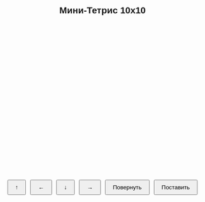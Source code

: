 <!DOCTYPE html>
<html lang="ru">
<head>
  <meta charset="UTF-8" />
  <title>Мини-Тетрис</title>
  <style>
    body { font-family: sans-serif; display: flex; flex-direction: column; align-items: center; }
    #board { display: grid; grid-template-columns: repeat(10, 30px); grid-template-rows: repeat(10, 30px); gap: 1px; margin: 20px 0; }
    .cell { width: 30px; height: 30px; background: #eee; border: 1px solid #ccc; }
    .filled { background: #444; }
    .preview { display: flex; gap: 10px; }
    .figure { display: grid; grid-template-columns: repeat(4, 20px); grid-template-rows: repeat(4, 20px); }
    .block { width: 20px; height: 20px; background: #00f; }
    .red { background: red !important; }
    .controls { margin-top: 10px; display: flex; flex-wrap: wrap; gap: 10px; justify-content: center; }
    button { padding: 8px 16px; }
  </style>
</head>
<body>
  <h2>Мини-Тетрис 10x10</h2>
  <div id="board"></div>
  <div class="preview" id="figures"></div>
  <div class="controls">
    <button onclick="move('up')">↑</button>
    <button onclick="move('left')">←</button>
    <button onclick="move('down')">↓</button>
    <button onclick="move('right')">→</button>
    <button onclick="rotate()">Повернуть</button>
    <button onclick="placeFigure()">Поставить</button>
  </div>

  <script>
    const boardSize = 10;
    const board = [];
    const boardEl = document.getElementById('board');
    const figuresEl = document.getElementById('figures');
    let currentFigure = null;
    let figures = [];
    let pos = { x: 0, y: 0 };

    const shapes = [
      [[1, 1], [1, 1]], // Квадрат
      [[1, 1, 1]],      // Палка 3 (гор)
      [[1], [1], [1], [1]], // Палка 4 (верт)
      [[0, 1, 0], [1, 1, 1]], // Крест
      [[1, 0], [1, 0], [1, 1]] // L-образная
    ];

    function createBoard() {
      for (let i = 0; i < boardSize * boardSize; i++) {
        const cell = document.createElement('div');
        cell.classList.add('cell');
        board.push(cell);
        boardEl.appendChild(cell);
      }
    }

    function drawBoard() {
      board.forEach((cell, i) => {
        const x = i % boardSize;
        const y = Math.floor(i / boardSize);
        cell.className = 'cell';
        if (grid[y][x]) cell.classList.add('filled');
      });
    }

    function generateFigures() {
      figures = [];
      figuresEl.innerHTML = '';
      for (let i = 0; i < 3; i++) {
        const shape = JSON.parse(JSON.stringify(shapes[Math.floor(Math.random() * shapes.length)]));
        figures.push(shape);
        const preview = document.createElement('div');
        preview.classList.add('figure');
        shape.flat().forEach(val => {
          const b = document.createElement('div');
          b.className = 'cell';
          if (val) b.classList.add('block');
          preview.appendChild(b);
        });
        figuresEl.appendChild(preview);
      }
      selectFigure(0);
    }

    function selectFigure(i) {
      currentFigure = figures[i];
      pos = { x: 0, y: 0 };
      drawBoard();
      previewFigure();
    }

    function rotate() {
      const newFig = currentFigure[0].map((_, i) => currentFigure.map(r => r[i]).reverse());
      currentFigure = newFig;
      previewFigure();
    }

    function move(dir) {
      const delta = { left: -1, right: 1, up: -1, down: 1 };
      if (dir === 'left' || dir === 'right') pos.x += delta[dir];
      if (dir === 'up' || dir === 'down') pos.y += delta[dir];
      previewFigure();
    }

    const grid = Array(boardSize).fill(0).map(() => Array(boardSize).fill(0));

    function previewFigure() {
      drawBoard();
      let conflict = false;
      currentFigure.forEach((row, dy) => {
        row.forEach((val, dx) => {
          const x = pos.x + dx;
          const y = pos.y + dy;
          if (val && y >= 0 && y < boardSize && x >= 0 && x < boardSize) {
            const index = y * boardSize + x;
            board[index].classList.add(grid[y][x] ? 'red' : 'filled');
            if (grid[y][x]) conflict = true;
          }
        });
      });
    }

    function placeFigure() {
      let valid = true;
      currentFigure.forEach((row, dy) => {
        row.forEach((val, dx) => {
          const x = pos.x + dx;
          const y = pos.y + dy;
          if (val && (x < 0 || x >= boardSize || y < 0 || y >= boardSize || grid[y][x])) {
            valid = false;
          }
        });
      });
      if (!valid) return;

      currentFigure.forEach((row, dy) => {
        row.forEach((val, dx) => {
          const x = pos.x + dx;
          const y = pos.y + dy;
          if (val) grid[y][x] = 1;
        });
      });

      clearLines();
      generateFigures();
      drawBoard();
    }

    function clearLines() {
      for (let y = 0; y < boardSize; y++) {
        if (grid[y].every(cell => cell === 1)) {
          grid[y] = Array(boardSize).fill(0);
        }
      }

      for (let x = 0; x < boardSize; x++) {
        let col = grid.map(row => row[x]);
        if (col.every(val => val === 1)) {
          for (let y = 0; y < boardSize; y++) {
            grid[y][x] = 0;
          }
        }
      }
    }

    createBoard();
    generateFigures();
    drawBoard();
  </script>
</body>
</html>
